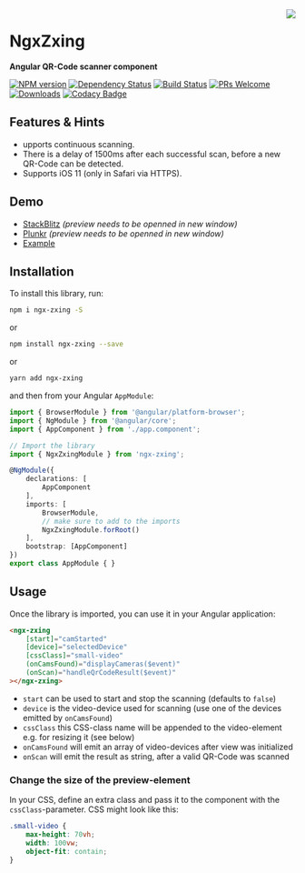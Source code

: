 <img align="right" src="https://user-images.githubusercontent.com/3942006/34657626-336523d4-f40f-11e7-8160-b523183655c7.png"/>

# NgxZxing
**Angular QR-Code scanner component**

[![NPM version](https://img.shields.io/npm/v/@barn/ngx-zxing.svg?&label=npm)](https://www.npmjs.com/package/@barn/ngx-zxing) 
[![Dependency Status](https://david-dm.org/odahcam/ngx-zxing.svg)](https://david-dm.org/odahcam/ngx-zxing)
[![Build Status](https://secure.travis-ci.org/odahcam/ngx-zxing.svg)](https://travis-ci.org/odahcam/ngx-zxing)
[![PRs Welcome](https://img.shields.io/badge/PRs-welcome-brightgreen.svg)](http://makeapullrequest.com)
[![Downloads](https://img.shields.io/npm/dm/@barn/ngx-zxing.svg)](https://npmjs.org/package/@barn/ngx-zxing)
[![Codacy Badge](https://api.codacy.com/project/badge/Grade/d28849bd6fc6461d91397602c0b3c91f)](https://www.codacy.com/app/odahcam/ngx-zxing?utm_source=github.com&utm_medium=referral&utm_content=odahcam/ngx-zxing&utm_campaign=badger)

## Features & Hints

- upports continuous scanning.
- There is a delay of 1500ms after each successful scan, before a new QR-Code can be detected.
- Supports iOS 11 (only in Safari via HTTPS).

## Demo

* [StackBlitz](https://stackblitz.com/edit/ngx-zxing-exemple) _(preview needs to be openned in new window)_
* [Plunkr](https://plnkr.co/edit/U13ufJHexw2ugZbHx8kR?p=preview) _(preview needs to be openned in new window)_
* [Example](https://werthdavid.github.io/ngx-zxing/index.html)

## Installation

To install this library, run:

```bash
npm i ngx-zxing -S
```

or

```bash
npm install ngx-zxing --save
```

or

```bash
yarn add ngx-zxing
```

and then from your Angular `AppModule`:

```typescript
import { BrowserModule } from '@angular/platform-browser';
import { NgModule } from '@angular/core';
import { AppComponent } from './app.component';

// Import the library
import { NgxZxingModule } from 'ngx-zxing';

@NgModule({
    declarations: [
        AppComponent
    ],
    imports: [
        BrowserModule,
        // make sure to add to the imports
        NgxZxingModule.forRoot()
    ],
    bootstrap: [AppComponent]
})
export class AppModule { }
```

## Usage

Once the library is imported, you can use it in your Angular application:

```html
<ngx-zxing
    [start]="camStarted"
    [device]="selectedDevice"
    [cssClass]="small-video"
    (onCamsFound)="displayCameras($event)"
    (onScan)="handleQrCodeResult($event)"
></ngx-zxing>
```

- `start` can be used to start and stop the scanning (defaults to `false`)
- `device` is the video-device used for scanning (use one of the devices emitted by `onCamsFound`)
- `cssClass` this CSS-class name will be appended to the video-element e.g. for resizing it (see below)
- `onCamsFound` will emit an array of video-devices after view was initialized
- `onScan` will emit the result as string, after a valid QR-Code was scanned

### Change the size of the preview-element

In your CSS, define an extra class and pass it to the component with the `cssClass`-parameter. CSS might look like this:

```css
.small-video {
    max-height: 70vh;
    width: 100vw;
    object-fit: contain;
}
```
